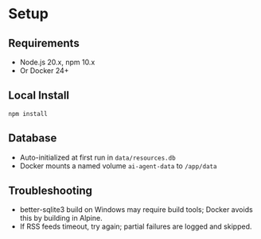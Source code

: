 # Setup

## Requirements
- Node.js 20.x, npm 10.x
- Or Docker 24+

## Local Install
```
npm install
```

## Database
- Auto-initialized at first run in `data/resources.db`
- Docker mounts a named volume `ai-agent-data` to `/app/data`

## Troubleshooting
- better-sqlite3 build on Windows may require build tools; Docker avoids this by building in Alpine.
- If RSS feeds timeout, try again; partial failures are logged and skipped.
